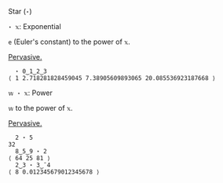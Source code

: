 Star (`⋆`)

`⋆ 𝕩`: Exponential  

`e` (Euler's constant) to the power of `𝕩`.

[Pervasive.](https://mlochbaum.github.io/BQN/doc/arithmetic.html#pervasion)
```
  ⋆ 0‿1‿2‿3
⟨ 1 2.718281828459045 7.38905609893065 20.085536923187668 ⟩
```

`𝕨 ⋆ 𝕩`: Power

`𝕨` to the power of `𝕩`.

[Pervasive.](https://mlochbaum.github.io/BQN/doc/arithmetic.html#pervasion)
```
  2 ⋆ 5
32
  8‿5‿9 ⋆ 2
⟨ 64 25 81 ⟩
  2‿3 ⋆ 3‿¯4
⟨ 8 0.012345679012345678 ⟩
```